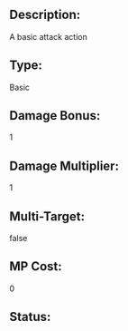 ## Description:
A basic attack action

## Type:
Basic

## Damage Bonus:
1

## Damage Multiplier:
1

## Multi-Target:
false

## MP Cost:
0

## Status:

